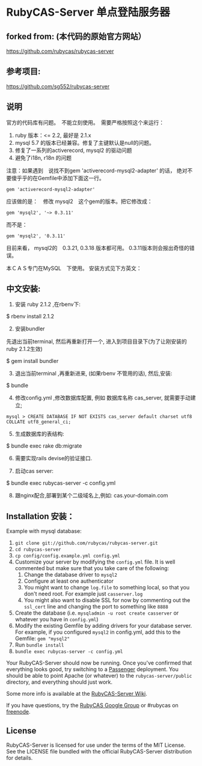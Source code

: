 # RubyCAS-Server  单点登陆服务器

## forked from: (本代码的原始官方网站）

https://github.com/rubycas/rubycas-server

## 参考项目:

https://github.com/sg552/rubycas-server

## 说明

官方的代码库有问题。　不能立刻使用。　需要严格按照这个来运行：

1. ruby 版本：<= 2.2, 最好是 2.1.x
2. mysql 5.7 的版本已经兼容。修复了主键默认是null的问题。
3. 修复了一系列的activerecord, mysql2 的驱动问题
4. 避免了i18n, r18n 的问题



注意：如果遇到　说找不到gem 'activerecord-mysql2-adapter' 的话，
绝对不要傻乎乎的在Gemfile中添加下面这一行。
```
gem 'activerecord-mysql2-adapter'
```

应该做的是：　修改 mysql2　这个gem的版本。把它修改成：

```
gem 'mysql2', '~> 0.3.11'
```

而不是：

```
gem 'mysql2', '0.3.11'
```

目前来看， mysql2的　0.3.21,  0.3.18 版本都可用。  0.3.11版本则会报出奇怪的错误。

本ＣＡＳ专门在MySQL　下使用。 安装方式见下方英文：

## 中文安装:

1. 安装 ruby 2.1.2  ,在rbenv下:

$ rbenv install 2.1.2

2. 安装bundler

先退出当前terminal, 然后再重新打开一个, 进入到项目目录下(为了让刚安装的ruby 2.1.2生效)

$ gem install bundler

3. 退出当前terminal ,再重新进来, (如果rbenv 不管用的话), 然后,安装:

$ bundle


4. 修改config.yml ,修改数据库配置, 例如 数据库名称 cas_server, 就需要手动建立;

```
mysql > CREATE DATABASE IF NOT EXISTS cas_server default charset utf8 COLLATE utf8_general_ci;
```

5. 生成数据库的表结构:

$ bundle exec rake db:migrate

6. 需要实现rails devise的验证接口.

7. 启动cas server:

$ bundle exec rubycas-server -c config.yml

8. 跟nginx配合,部署到某个二级域名上,例如: cas.your-domain.com

## Installation 安装：

Example with mysql database:

1. `git clone git://github.com/rubycas/rubycas-server.git`
2. `cd rubycas-server`
3. `cp config/config.example.yml config.yml`
4. Customize your server by modifying the `config.yml` file. It is well commented but make sure that you take care of the following:
    1. Change the database driver to `mysql2`
    2. Configure at least one authenticator
    3. You might want to change `log.file` to something local, so that you don't need root. For example just `casserver.log`
    4. You might also want to disable SSL for now by commenting out the `ssl_cert` line and changing the port to something like `8888`
5. Create the database (i.e. `mysqladmin -u root create casserver` or whatever you have in `config.yml`)
6. Modify the existing Gemfile by adding drivers for your database server. For example, if you configured `mysql2` in config.yml, add this to the Gemfile: `gem "mysql2"`
7. Run `bundle install`
8. `bundle exec rubycas-server -c config.yml`

Your RubyCAS-Server should now be running. Once you've confirmed that everything looks good, try switching to a [Passenger](http://www.modrails.com/) deployment. You should be able to point Apache (or whatever) to the `rubycas-server/public` directory, and everything should just work.

Some more info is available at the [RubyCAS-Server Wiki](https://github.com/rubycas/rubycas-server/wiki).

If you have questions, try the [RubyCAS Google Group](https://groups.google.com/forum/?fromgroups#!forum/rubycas-server) or #rubycas on [freenode](http://freenode.net).

## License

RubyCAS-Server is licensed for use under the terms of the MIT License.
See the LICENSE file bundled with the official RubyCAS-Server distribution for details.

